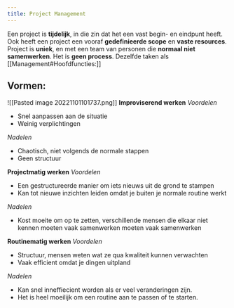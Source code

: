 ```yaml
---
title: Project Management
---
```

Een project is **tijdelijk**, in die zin dat het een vast begin- en eindpunt heeft. Ook heeft een project een vooraf **gedefinieerde scope** en **vaste resources**. Project is **uniek**, en met een team van personen die **normaal niet samenwerken**. Het is **geen process**.
Dezelfde taken als [[Management#Hoofdfuncties:]]


## Vormen:
![[Pasted image 20221101101737.png]]
**Improviserend werken**
*Voordelen*
- Snel aanpassen aan de situatie
- Weinig verplichtingen 

*Nadelen*
- Chaotisch, niet volgends de normale stappen
- Geen structuur

**Projectmatig werken**
*Voordelen*
- Een gestructureerde manier om iets nieuws uit de grond te stampen
- Kan tot nieuwe inzichten leiden omdat je buiten je normale routine werkt

*Nadelen*
- Kost moeite om op te zetten, verschillende mensen die elkaar niet kennen moeten vaak samenwerken moeten vaak samenwerken

**Routinematig werken** 
*Voordelen*
- Structuur, mensen weten wat ze qua kwaliteit kunnen verwachten
- Vaak efficient omdat je dingen uitpland

*Nadelen*
- Kan snel inneffiecient worden als er veel veranderingen zijn.
- Het is heel moeilijk om een routine aan te passen of te starten.

